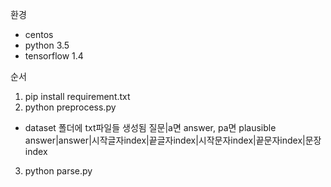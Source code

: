환경 
* centos
* python 3.5
* tensorflow 1.4

순서
  1. pip install requirement.txt
  2. python preprocess.py
  -  dataset 폴더에 txt파일들 생성됨
    질문|a면 answer, pa면 plausible answer|answer|시작글자index|끝글자index|시작문자index|끝문자index|문장index
  3. python parse.py

